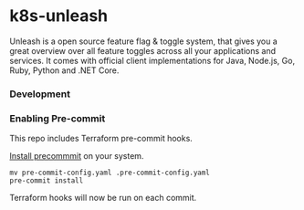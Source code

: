 # k8s-unleash

Unleash is a open source feature flag & toggle system, that gives you a great overview over all feature toggles across all your applications and services. It comes with official client implementations for Java, Node.js, Go, Ruby, Python and .NET Core.

### Development

### Enabling Pre-commit

This repo includes Terraform pre-commit hooks.

[Install precommmit](https://pre-commit.com/index.html#installation) on your system.

```shell
mv pre-commit-config.yaml .pre-commit-config.yaml
pre-commit install
```

Terraform hooks will now be run on each commit.
